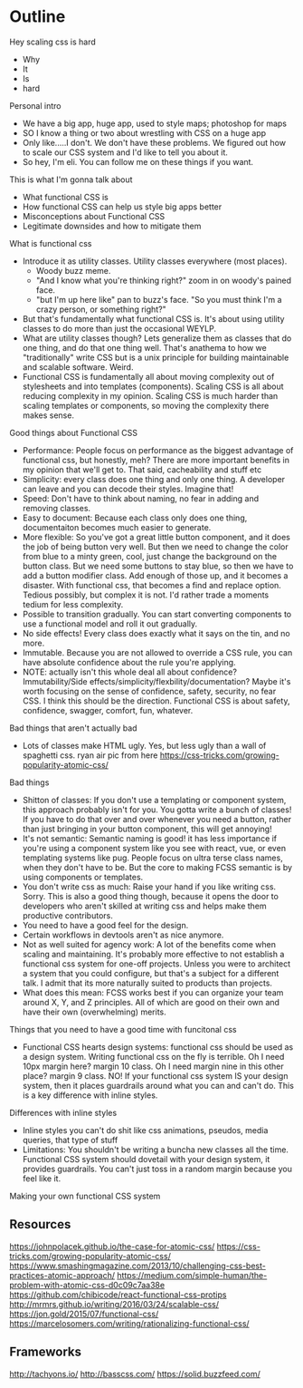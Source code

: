 # Outline

Hey scaling css is hard
* Why
* It
* Is
* hard

Personal intro 
* We have a big app, huge app, used to style maps; photoshop for maps
* SO I know a thing or two about wrestling with CSS on a huge app
* Only like.....I don't. We don't have these problems. We figured out how to scale our CSS system and I'd like to tell you about it.
* So hey, I'm eli. You can follow me on these things if you want.

This is what I'm gonna talk about
* What functional CSS is
* How functional CSS can help us style big apps better
* Misconceptions about Functional CSS
* Legitimate downsides and how to mitigate them

What is functional css
* Introduce it as utility classes. Utility classes everywhere (most places).
  - Woody buzz meme.
  - "And I know what you're thinking right?" zoom in on woody's pained face.
  - "but I'm up here like" pan to buzz's face. "So you must think I'm a crazy person, or something right?"
* But that's fundamentally what functional CSS is. It's about using utility classes to do more than just the occasional WEYLP.
* What are utility classes though? Lets generalize them as classes that do one thing, and do that one thing well. That's anathema to how we "traditionally" write CSS but is a unix principle for building maintainable and scalable software. Weird.
* Functional CSS is fundamentally all about moving complexity out of stylesheets and into templates (components). Scaling CSS is all about reducing complexity in my opinion. Scaling CSS is much harder than scaling templates or components, so moving the complexity there makes sense.

Good things about Functional CSS
* Performance: People focus on performance as the biggest advantage of functional css, but honestly, meh? There are more important benefits in my opinion that we'll get to. That said, cacheability and stuff etc
* Simplicity: every class does one thing and only one thing. A developer can leave and you can decode their styles. Imagine that!
* Speed: Don't have to think about naming, no fear in adding and removing classes. 
* Easy to document: Because each class only does one thing, documentaiton becomes much easier to generate.
* More flexible: So you've got a great little button component, and it does the job of being button very well. But then we need to change the color from blue to a minty green, cool, just change the background on the button class. But we need some buttons to stay blue, so then we have to add a button modifier class. Add enough of those up, and it becomes a disaster. With functional css, that becomes a find and replace option. Tedious possibly, but complex it is not. I'd rather trade a moments tedium for less complexity.
* Possible to transition gradually. You can start converting components to use a functional model and roll it out gradually.
* No side effects! Every class does exactly what it says on the tin, and no more.
* Immutable. Because you are not allowed to override a CSS rule, you can have absolute confidence about the rule you're applying.
* NOTE: actually isn't this whole deal all about confidence? Immutability/Side effects/simplicity/flexbility/documentation? Maybe it's worth focusing on the sense of confidence, safety, security, no fear CSS. I think this should be the direction. Functional CSS is about safety, confidence, swagger, comfort, fun, whatever.



Bad things that aren't actually bad
* Lots of classes make HTML ugly. Yes, but less ugly than a wall of spaghetti css. ryan air pic from here https://css-tricks.com/growing-popularity-atomic-css/



Bad things
* Shitton of classes: If you don't use a templating or component system, this approach probably isn't for you. You gotta write a bunch of classes! If you have to do that over and over whenever you need a button, rather than just bringing in your button component, this will get annoying!
* It's not semantic: Semantic naming is good! it has less importance if you're using a component system like you see with react, vue, or even templating systems like pug. People focus on ultra terse class names, when they don't have to be. But the core to making FCSS semantic is by using components or templates.
* You don't write css as much: Raise your hand if you like writing css. Sorry. This is also a good thing though, because it opens the door to developers who aren't skilled at writing css and helps make them productive contributors.
* You need to have a good feel for the design.
* Certain workflows in devtools aren't as nice anymore.
* Not as well suited for agency work: A lot of the benefits come when scaling and maintaining. It's probably more effective to not establish a functional css system for one-off projects. Unless you were to architect a system that you could configure, but that's a subject for a different talk. I admit that its more naturally suited to products than projects.
* What does this mean: FCSS works best if you can organize your team around X, Y, and Z principles. All of which are good on their own and have their own (overwhelming) merits.

Things that you need to have a good time with funcitonal css
* Functional CSS hearts design systems: functional css should be used as a design system. Writing functional css on the fly is terrible. Oh I need 10px margin here? margin 10 class. Oh I need margin nine in this other place? margin 9 class. NO! If your functional css system IS your design system, then it places guardrails around what you can and can't do. This is a key difference with inline styles.

Differences with inline styles
* Inline styles you can't do shit like css animations, pseudos, media queries, that type of stuff
* Limitations: You shouldn't be writing a buncha new classes all the time. Functional CSS system should dovetail with your design system, it provides guardrails. You can't just toss in a random margin because you feel like it.

Making your own functional CSS system


## Resources
https://johnpolacek.github.io/the-case-for-atomic-css/
https://css-tricks.com/growing-popularity-atomic-css/
https://www.smashingmagazine.com/2013/10/challenging-css-best-practices-atomic-approach/
https://medium.com/simple-human/the-problem-with-atomic-css-d0c09c7aa38e
https://github.com/chibicode/react-functional-css-protips
http://mrmrs.github.io/writing/2016/03/24/scalable-css/
https://jon.gold/2015/07/functional-css/
https://marcelosomers.com/writing/rationalizing-functional-css/

## Frameworks
http://tachyons.io/
http://basscss.com/
https://solid.buzzfeed.com/